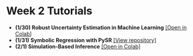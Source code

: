 # Week 2 Tutorials

- **(1/30) Robust Uncertainty Estimation in Machine Learning** [[Open in Colab]](https://colab.research.google.com/github/DataDrivenGalaxyEvolution/galevo23-tutorials/blob/main/week-3/robust_uncertainties.ipynb)
- **(1/31) Symbolic Regression with PySR** [[View repository]](https://github.com/MilesCranmer/pysr_tutorial)
- **(2/1) Simulation-Based Inference** [[Open in Colab]](https://colab.research.google.com/github/changhoonhahn/galevo23-tutorials/blob/main/week-3/sbi_tutorial.ipynb)
